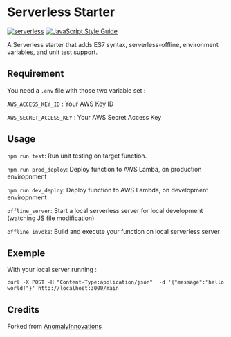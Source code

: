 # Serverless Starter
[![serverless](http://public.serverless.com/badges/v3.svg)](http://www.serverless.com) [![JavaScript Style Guide](https://img.shields.io/badge/code_style-standard-brightgreen.svg)](https://standardjs.com)

A Serverless starter that adds ES7 syntax, serverless-offline, environment variables, and unit test support.

## Requirement

You need a `.env` file with those two variable set :

`AWS_ACCESS_KEY_ID` : Your AWS Key ID

`AWS_SECRET_ACCESS_KEY` : Your AWS Secret Access Key

## Usage

`npm run test`: Run unit testing on target function.

`npm run prod_deploy`: Deploy function to AWS Lamba, on production enviropnment

`npm run dev_deploy`: Deploy function to AWS Lambda, on development enviropnment

`offline_server`: Start a local serverless server for local development (watching JS file modification)

`offline_invoke`: Build and execute your function on local serverless server

## Exemple

With your local server running :

`curl -X POST -H "Content-Type:application/json"  -d '{"message":"hello world!"}' http://localhost:3000/main`

## Credits

Forked from [AnomalyInnovations](https://github.com/AnomalyInnovations/serverless-nodejs-starter)
